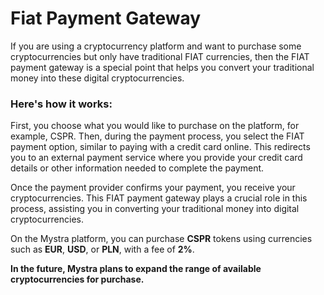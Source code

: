 # Fiat Payment Gateway

If you are using a cryptocurrency platform and want to purchase some cryptocurrencies but only have traditional FIAT currencies, then the FIAT payment gateway is a special point that helps you convert your traditional money into these digital cryptocurrencies.

### Here's how it works:
First, you choose what you would like to purchase on the platform, for example, CSPR. Then, during the payment process, you select the FIAT payment option, similar to paying with a credit card online. This redirects you to an external payment service where you provide your credit card details or other information needed to complete the payment.

Once the payment provider confirms your payment, you receive your cryptocurrencies. This FIAT payment gateway plays a crucial role in this process, assisting you in converting your traditional money into digital cryptocurrencies.

On the Mystra platform, you can purchase **CSPR** tokens using currencies such as **EUR**, **USD**, or **PLN**, with a fee of **2%**.

**In the future, Mystra plans to expand the range of available cryptocurrencies for purchase.**


